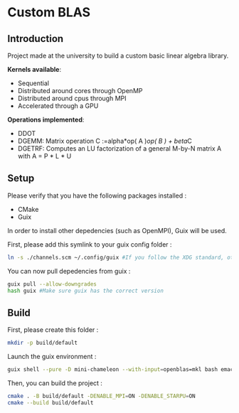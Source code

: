 # Custom BLAS
## Introduction
Project made at the university to build a custom basic linear algebra library.

**Kernels available**:
- Sequential
- Distributed around cores through OpenMP
- Distributed around cpus through MPI
- Accelerated through a GPU

**Operations implemented**:
- DDOT
- DGEMM: Matrix operation C  :=alpha*op( A )*op( B ) + beta*C
- DGETRF: Computes an LU factorization of a general M-by-N matrix A with A = P * L * U



## Setup
Please verify that you have the following packages installed :
- CMake
- Guix

In order to install other depedencies (such as OpenMPI), Guix will be used.

First, please add this symlink to your guix config folder :
```bash
ln -s ./channels.scm ~/.config/guix #If you follow the XDG standard, otherwise your guix config folder
```
You can now pull depedencies from guix :
```bash
guix pull --allow-downgrades
hash guix #Make sure guix has the correct version
```


## Build

First, please create this folder : 
```bash
mkdir -p build/default
```

Launch the guix environment :
```bash
guix shell --pure -D mini-chameleon --with-input=openblas=mkl bash emacs nano vim -- bash --norc
```


Then, you can build the project :
```bash
cmake . -B build/default -DENABLE_MPI=ON -DENABLE_STARPU=ON
cmake --build build/default
```